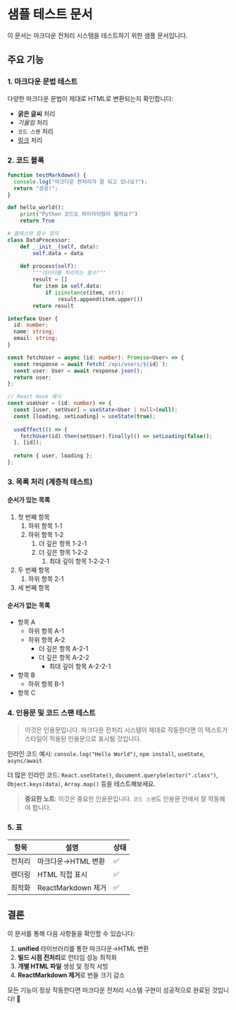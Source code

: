 # 샘플 테스트 문서

이 문서는 마크다운 전처리 시스템을 테스트하기 위한 샘플 문서입니다.

## 주요 기능

### 1. 마크다운 문법 테스트

다양한 마크다운 문법이 제대로 HTML로 변환되는지 확인합니다:

- **굵은 글씨** 처리
- *기울임* 처리  
- `코드 스팬` 처리
- [링크](https://example.com) 처리

### 2. 코드 블록

```javascript
function testMarkdown() {
  console.log("마크다운 전처리가 잘 되고 있나요?");
  return "성공!";
}
```

```python  
def hello_world():
    print("Python 코드도 하이라이팅이 될까요?")
    return True

# 클래스와 함수 정의
class DataProcessor:
    def __init__(self, data):
        self.data = data
    
    def process(self):
        """데이터를 처리하는 함수"""
        result = []
        for item in self.data:
            if isinstance(item, str):
                result.append(item.upper())
        return result
```

```typescript
interface User {
  id: number;
  name: string;
  email: string;
}

const fetchUser = async (id: number): Promise<User> => {
  const response = await fetch(`/api/users/${id}`);
  const user: User = await response.json();
  return user;
};

// React Hook 예시
const useUser = (id: number) => {
  const [user, setUser] = useState<User | null>(null);
  const [loading, setLoading] = useState(true);
  
  useEffect(() => {
    fetchUser(id).then(setUser).finally(() => setLoading(false));
  }, [id]);
  
  return { user, loading };
};
```

### 3. 목록 처리 (계층적 테스트)

#### 순서가 있는 목록
1. 첫 번째 항목
   1. 하위 항목 1-1
   2. 하위 항목 1-2
      1. 더 깊은 항목 1-2-1
      2. 더 깊은 항목 1-2-2
         1. 최대 깊이 항목 1-2-2-1
2. 두 번째 항목
   1. 하위 항목 2-1
3. 세 번째 항목

#### 순서가 없는 목록
- 항목 A
  - 하위 항목 A-1
  - 하위 항목 A-2
    - 더 깊은 항목 A-2-1
    - 더 깊은 항목 A-2-2
      - 최대 깊이 항목 A-2-2-1
- 항목 B
  - 하위 항목 B-1
- 항목 C

### 4. 인용문 및 코드 스팬 테스트

> 이것은 인용문입니다. 
> 마크다운 전처리 시스템이 제대로 작동한다면
> 이 텍스트가 스타일이 적용된 인용문으로 표시될 것입니다.

인라인 코드 예시: `console.log("Hello World")`, `npm install`, `useState`, `async/await`

더 많은 인라인 코드: `React.useState()`, `document.querySelector(".class")`, `Object.keys(data)`, `Array.map()` 등을 테스트해보세요.

> **중요한 노트**: 이것은 중요한 인용문입니다. 
> `코드 스팬`도 인용문 안에서 잘 작동해야 합니다.

### 5. 표

| 항목 | 설명 | 상태 |
|------|------|------|
| 전처리 | 마크다운→HTML 변환 | ✅ |
| 렌더링 | HTML 직접 표시 | ✅ |
| 최적화 | ReactMarkdown 제거 | ✅ |

## 결론

이 문서를 통해 다음 사항들을 확인할 수 있습니다:

1. **unified** 라이브러리를 통한 마크다운→HTML 변환
2. **빌드 시점 전처리**로 런타임 성능 최적화
3. **개별 HTML 파일** 생성 및 정적 서빙
4. **ReactMarkdown 제거**로 번들 크기 감소

모든 기능이 정상 작동한다면 마크다운 전처리 시스템 구현이 성공적으로 완료된 것입니다! 🎉
